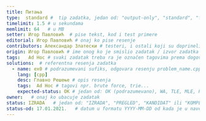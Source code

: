 ```yaml
---
title: Питања
type:  standard #  tip zadatka, jedan od: "output-only", "standard", "functional"
timelimit: 1.5 # u sekundama
memlimit: 64   # u MB
setter: Игор Павловић  # pise tekst, kod i test primere
editorial: Игор Павловић # onaj ko pise resenje
contributors: Александар Златески # testeri, i ostali koji su doprineli zadatku
origin: Игор Павловић # ime onog ko je smislio zadatak / izvor zadatka
tags:   Ad Hoc # svaki zadatak treba ra je označen tagovima prema dogovorenoj listi tagova
solutions:  # referentna resenja zadatka
  - name: ex0 # podrazumevani sufiks, odgovara resenju problem_name.cpp
    lang: [cpp]
    desc: Главно Решење # opis resenja
    tags:  Ad Hoc # tagovi npr. brute force, trie...
    expected-status: ОК # jedan od: OK (podrazumevano), WA, TLE, MLE, RTE
owner:   # onaj ko ubacuje zadatak
status: IZRADA   # jedan od: "IZRADA", "PREGLED", "KANDIDAT" ili "KOMPLETAN".
status-od: 17.01.2021.   # datum u formatu YYYY-MM-DD od kada je u navedenom statusu
---
```

